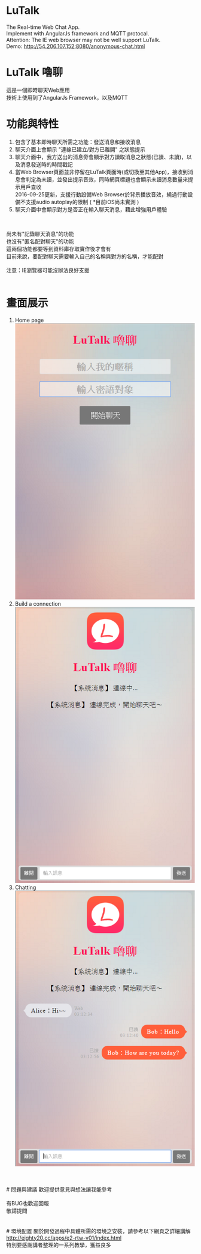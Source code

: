 # LuTalk
The Real-time Web Chat App.<br>
Implement with AngularJs framework and MQTT protocal.<br>
Attention: The IE web browser may not be well support LuTalk.<br>
Demo: <a href="http://lutalk.sytes.net" target="_blank">http://54.206.107.152:8080/anonymous-chat.html</a><br>

# LuTalk 嚕聊
這是一個即時聊天Web應用 <br>
技術上使用到了AngularJs Framework，以及MQTT<br>

# 功能與特性
1. 包含了基本即時聊天所需之功能：發送消息和接收消息<br>
2. 聊天介面上會顯示 "連線已建立/對方已離開" 之狀態提示<br>
3. 聊天介面中，我方送出的消息旁會顯示對方讀取消息之狀態(已讀、未讀)，以及消息發送時的時間戳記<br>
4. 當Web Browser頁面並非停留在LuTalk頁面時(或切換至其他App)，接收到消息會判定為未讀，並發出提示音效，同時網頁標題也會顯示未讀消息數量來提示用戶查收<br>
   2016-09-25更新，支援行動設備Web Browser於背景播放音效，繞過行動設備不支援audio autoplay的限制 ( *目前iOS尚未實測 )<br>
5. 聊天介面中會顯示對方是否正在輸入聊天消息，藉此增強用戶體驗<br>
<br>

尚未有"記錄聊天消息"的功能<br>
也沒有"匿名配對聊天"的功能<br>
這兩個功能都要等到資料庫存取實作後才會有<br>
目前來說，要配對聊天需要輸入自己的名稱與對方的名稱，才能配對<br>
<br>
注意：IE瀏覽器可能沒辦法良好支援
<br>
<br>
# 畫面展示
1. Home page<br>
![alt tag](https://raw.githubusercontent.com/jordan5226/LuTalk/master/git-img/lutalk_home.png)<br>
2. Build a connection<br>
![alt tag](https://raw.githubusercontent.com/jordan5226/LuTalk/master/git-img/lutalk_connected.png)<br>
3. Chatting<br>
![alt tag](https://raw.githubusercontent.com/jordan5226/LuTalk/master/git-img/lutalk_chatting.png)<br>

<br>
<br>
# 問題與建議
歡迎提供意見與想法讓我能參考<br><br>
有BUG也歡迎回報<br>
敬請提問<br>
<br>
<br>
# 環境配置
關於開發過程中具體所需的環境之安裝，請參考以下網頁之詳細講解<br>
<a href="http://eighty20.cc/apps/e2-rtw-v01/index.html" target="_blank" title="即時網頁應用開發 - 手把手">http://eighty20.cc/apps/e2-rtw-v01/index.html</a> <br>
特別要感謝講者整理的一系列教學，獲益良多<br>
